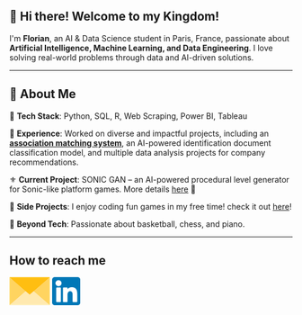## 👑 Hi there! Welcome to my Kingdom!

I'm **Florian**, an AI & Data Science student in Paris, France, passionate about **Artificial Intelligence, Machine Learning, and Data Engineering**. I love solving real-world problems through data and AI-driven solutions.
____

## 🚀 About Me

🤖 **Tech Stack**: Python, SQL, R, Web Scraping, Power BI, Tableau

💪 **Experience**:  Worked on diverse and impactful projects, including an **[association matching system](https://github.com/Kingflow-23/Association-matching)**, an AI-powered identification document classification model, and multiple data analysis projects for company recommendations.

⚜️ **Current Project**: SONIC GAN – an AI-powered procedural level generator for Sonic-like platform games. More details [here](https://github.com/vsx23733/SONIC-GAN) 🚀

🎰 **Side Projects**: I enjoy coding fun games in my free time! check it out [here](https://github.com/Kingflow-23/Funny-Games)!

🎵 **Beyond Tech**: Passionate about basketball, chess, and piano.
___ 

## How to reach me 

[<img src="assets/envelope.png" height="50px">](mailto:florian.l.d.hounkpatin@gmail.com)
[<img src="assets/linkedin.png" height="50px">](https://www.linkedin.com/in/florian-hounkpatin/)

